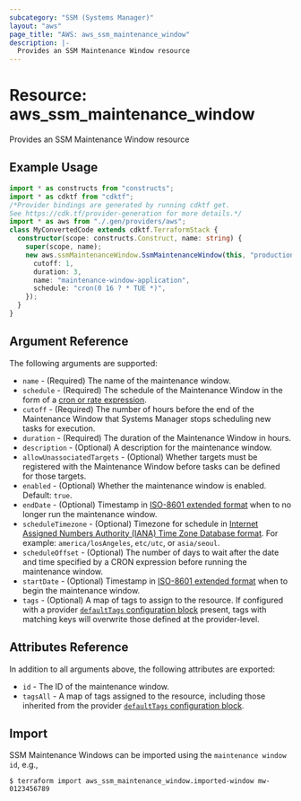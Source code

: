 ```yaml
---
subcategory: "SSM (Systems Manager)"
layout: "aws"
page_title: "AWS: aws_ssm_maintenance_window"
description: |-
  Provides an SSM Maintenance Window resource
---
```


# Resource: aws_ssm_maintenance_window

Provides an SSM Maintenance Window resource

## Example Usage

```typescript
import * as constructs from "constructs";
import * as cdktf from "cdktf";
/*Provider bindings are generated by running cdktf get.
See https://cdk.tf/provider-generation for more details.*/
import * as aws from "./.gen/providers/aws";
class MyConvertedCode extends cdktf.TerraformStack {
  constructor(scope: constructs.Construct, name: string) {
    super(scope, name);
    new aws.ssmMaintenanceWindow.SsmMaintenanceWindow(this, "production", {
      cutoff: 1,
      duration: 3,
      name: "maintenance-window-application",
      schedule: "cron(0 16 ? * TUE *)",
    });
  }
}

```

## Argument Reference

The following arguments are supported:

* `name` - (Required) The name of the maintenance window.
* `schedule` - (Required) The schedule of the Maintenance Window in the form of a [cron or rate expression](https://docs.aws.amazon.com/systems-manager/latest/userguide/reference-cron-and-rate-expressions.html).
* `cutoff` - (Required) The number of hours before the end of the Maintenance Window that Systems Manager stops scheduling new tasks for execution.
* `duration` - (Required) The duration of the Maintenance Window in hours.
* `description` - (Optional) A description for the maintenance window.
* `allowUnassociatedTargets` - (Optional) Whether targets must be registered with the Maintenance Window before tasks can be defined for those targets.
* `enabled` - (Optional) Whether the maintenance window is enabled. Default: `true`.
* `endDate` - (Optional) Timestamp in [ISO-8601 extended format](https://www.iso.org/iso-8601-date-and-time-format.html) when to no longer run the maintenance window.
* `scheduleTimezone` - (Optional) Timezone for schedule in [Internet Assigned Numbers Authority (IANA) Time Zone Database format](https://www.iana.org/time-zones). For example: `america/losAngeles`, `etc/utc`, or `asia/seoul`.
* `scheduleOffset` - (Optional) The number of days to wait after the date and time specified by a CRON expression before running the maintenance window.
* `startDate` - (Optional) Timestamp in [ISO-8601 extended format](https://www.iso.org/iso-8601-date-and-time-format.html) when to begin the maintenance window.
* `tags` - (Optional) A map of tags to assign to the resource. If configured with a provider [`defaultTags` configuration block](https://registry.terraform.io/providers/hashicorp/aws/latest/docs#default_tags-configuration-block) present, tags with matching keys will overwrite those defined at the provider-level.

## Attributes Reference

In addition to all arguments above, the following attributes are exported:

* `id` - The ID of the maintenance window.
* `tagsAll` - A map of tags assigned to the resource, including those inherited from the provider [`defaultTags` configuration block](https://registry.terraform.io/providers/hashicorp/aws/latest/docs#default_tags-configuration-block).

## Import

SSM  Maintenance Windows can be imported using the `maintenance window id`, e.g.,

```
$ terraform import aws_ssm_maintenance_window.imported-window mw-0123456789
```

<!-- cache-key: cdktf-0.17.0-pre.15 input-5562d03002b7e62c3bcbe1d3d0445044a96cfb29f044a6f57c83bd117ad6ac82 -->